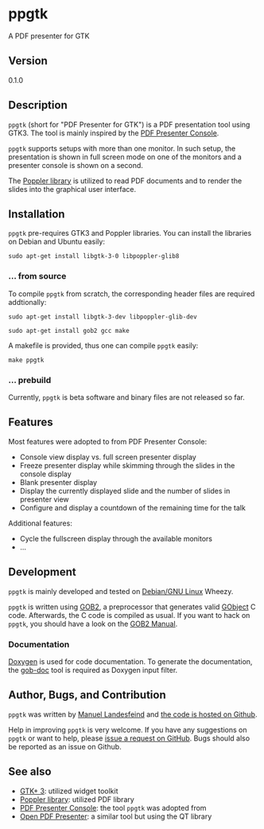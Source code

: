 # ppgtk

A PDF presenter for GTK

## Version

0.1.0

## Description

`ppgtk` (short for "PDF Presenter for GTK") is a PDF presentation tool using GTK3. 
The tool is mainly inspired by the [PDF Presenter Console](http://davvil.github.io/pdfpc).

`ppgtk` supports setups with more than one monitor. In such setup, the presentation is shown in full screen mode on one of the monitors and a presenter console is shown on a second.

The [Poppler library](http://poppler.freedesktop.org) is utilized to read PDF documents and to render the slides into the graphical user interface.

## Installation

`ppgtk` pre-requires GTK3 and Poppler libraries. You can install the libraries on Debian and Ubuntu easily:

`sudo apt-get install libgtk-3-0 libpoppler-glib8`

### ... from source

To compile `ppgtk` from scratch, the corresponding header files are required addtionally:

`sudo apt-get install libgtk-3-dev libpoppler-glib-dev`

`sudo apt-get install gob2 gcc make`

A makefile is provided, thus one can compile `ppgtk` easily:

`make ppgtk`

### ... prebuild

Currently, `ppgtk` is beta software and binary files are not released so far.

## Features

Most features were adopted to from PDF Presenter Console:

 * Console view display vs. full screen presenter display
 * Freeze presenter display while skimming through the slides in the console display
 * Blank presenter display
 * Display the currently displayed slide and the number of slides in presenter view
 * Configure and display a countdown of the remaining time for the talk

Additional features:

 * Cycle the fullscreen display through the available monitors
 * ...

## Development

`ppgtk` is mainly developed and tested on [Debian/GNU Linux](http://www.debian.org) Wheezy. 

`ppgtk` is written using [GOB2](http://www.jirka.org/gob.html), a preprocessor that generates valid [GObject](http://developer.gnome.org/gobject/stable) C code. Afterwards, the C code is compiled as usual. If you want to hack on `ppgtk`, you should have a look on the [GOB2 Manual](http://www.jirka.org/gob2.1.html).

### Documentation 

[Doxygen](http://www.doxygen.org) is used for code documentation. To generate the documentation, the [gob-doc](http://github.com/landesfeind/gob-doc) tool is required as Doxygen input filter.

## Author, Bugs, and Contribution

`ppgtk` was written by [Manuel Landesfeind](http://www.landesfeind.de) and 
[the code is hosted on Github](http://github.com/landesfeind/ppgtk).

Help in improving `ppgtk` is very welcome. If you have any suggestions on `ppgtk` or
want to help, please [issue a request on GitHub](https://github.com/landesfeind/ppgtk/issues).
Bugs should also be reported as an issue on Github.

## See also

 * [GTK+ 3](https://developer.gnome.org/gtk3/stable): utilized widget toolkit
 * [Poppler library](http://poppler.freedesktop.org): utilized PDF library
 * [PDF Presenter Console](http://davvil.github.io/pdfpc): the tool `ppgtk` was adopted from
 * [Open PDF Presenter](https://code.google.com/p/open-pdf-presenter): a similar tool but using the QT library
